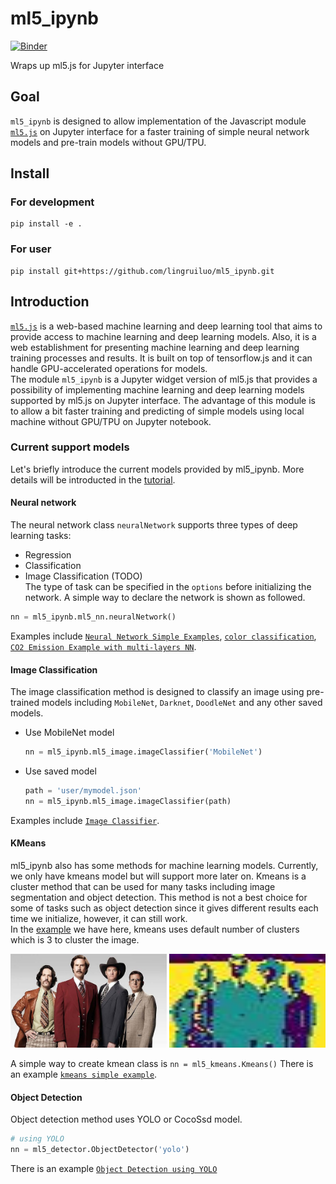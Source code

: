 # ml5_ipynb

[![Binder](https://mybinder.org/badge_logo.svg)](https://mybinder.org/v2/gh/lingruiluo/ml5_ipynb.git/HEAD)

Wraps up ml5.js for Jupyter interface

## Goal

`ml5_ipynb` is designed to allow implementation of the Javascript module [`ml5.js`](https://ml5js.org/) on Jupyter interface for a faster training of simple neural network models and pre-train models without GPU/TPU.

## Install

### For development
```
pip install -e .
```

### For user
```
pip install git+https://github.com/lingruiluo/ml5_ipynb.git
```

## Introduction

[`ml5.js`](https://ml5js.org/) is a web-based machine learning and deep learning tool that aims to provide access to machine learning and deep learning models. Also, it is a web establishment for presenting machine learning and deep learning training processes and results. It is built on top of tensorflow.js and it can handle GPU-accelerated operations for models.   
The module `ml5_ipynb` is a Jupyter widget version of ml5.js that provides a possibility of implementing machine learning and deep learning models supported by ml5.js on Jupyter interface. The advantage of this module is to allow a bit faster training and predicting of simple models using local machine without GPU/TPU on Jupyter notebook.

### Current support models

Let's briefly introduce the current models provided by ml5_ipynb. More details will be introducted in the [tutorial](https://github.com/lingruiluo/ml5_ipynb/blob/main/ml5_ipynb%20Tutorial.ipynb).

#### Neural network

The neural network class `neuralNetwork` supports three types of deep learning tasks:
  - Regression  
  - Classification   
  - Image Classification (TODO)     
The type of task can be specified in the `options` before initializing the network. A simple way to declare the network is shown as followed.
```python
nn = ml5_ipynb.ml5_nn.neuralNetwork()
```
Examples include [`Neural Network Simple Examples`](https://github.com/lingruiluo/ml5_ipynb/blob/main/examples/Neural%20Network%20Simple%20Examples.ipynb), [`color classification`](https://github.com/lingruiluo/ml5_ipynb/blob/main/examples/Color%20Classification.ipynb), [`CO2 Emission Example with multi-layers NN`](https://github.com/lingruiluo/ml5_ipynb/blob/main/examples/CO2%20Emission%20Example%20with%20multi-layers%20NN.ipynb).

#### Image Classification

The image classification method is designed to classify an image using pre-trained models including `MobileNet`, `Darknet`, `DoodleNet` and any other saved models. 
  - Use MobileNet model
    ```python
    nn = ml5_ipynb.ml5_image.imageClassifier('MobileNet')
    ```   
  - Use saved model
    ```python
    path = 'user/mymodel.json'
    nn = ml5_ipynb.ml5_image.imageClassifier(path)
    ```
Examples include [`Image Classifier`](https://github.com/lingruiluo/ml5_ipynb/blob/main/examples/Image%20Classifier.ipynb).

#### KMeans

ml5_ipynb also has some methods for machine learning models. Currently, we only have kmeans model but will support more later on. Kmeans is a cluster method that can be used for many tasks including image segmentation and object detection. This method is not a best choice for some of tasks such as object detection since it gives different results each time we initialize, however, it can still work.   
In the [example](https://github.com/lingruiluo/ml5_ipynb/blob/main/examples/kmeans%20simple%20example.ipynb) we have here, kmeans uses default number of clusters which is 3 to cluster the image.  
<p align="center">
  <img src="examples/pic/faces.jpg" width="250" height="150" title="Original image">
  <img src="examples/pic/clustered.jpg" width="250" height="150" title="Clustered image">
</p>

A simple way to create kmean class is 
        ```
        nn = ml5_kmeans.Kmeans()
        ```
There is an example [`kmeans simple example`](https://github.com/lingruiluo/ml5_ipynb/blob/main/examples/kmeans%20simple%20example.ipynb).

#### Object Detection

Object detection method uses YOLO or CocoSsd model. 

```python
# using YOLO
nn = ml5_detector.ObjectDetector('yolo')
```
There is an example [`Object Detection using YOLO`](https://github.com/lingruiluo/ml5_ipynb/blob/main/examples/Object%20Detection%20using%20YOLO.ipynb)
